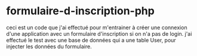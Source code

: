 # formulaire-d-inscription-php
ceci est un code que j'ai effectué pour m'entrainer à créer une connexion d'une application avec un formulaire d'inscription si on n'a pas de login. j'ai effectué le test avec une base de données qui a une table User, pour injecter les données du formulaire.